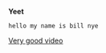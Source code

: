 **Yeet**
```
hello my name is bill nye
```
[Very good video](https://www.youtube.com/watch?v=dQw4w9WgXcQ)
